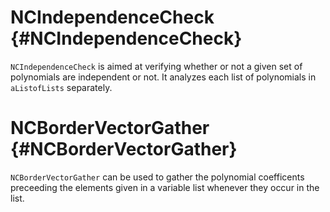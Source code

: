 # NCIndependenceCheck {#NCIndependenceCheck}

`NCIndependenceCheck` is aimed at verifying whether or not a given set of polynomials are independent or not. It analyzes each list of polynomials in `aListofLists` separately.
   
# NCBorderVectorGather {#NCBorderVectorGather}

`NCBorderVectorGather` can be used to gather the polynomial coefficents preceeding the elements given in a variable list whenever they occur in the list.
